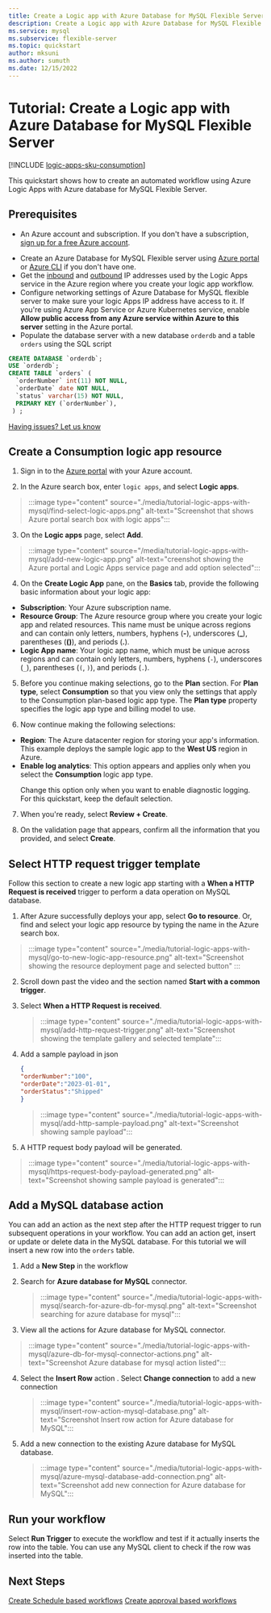 ```yaml
---
title: Create a Logic app with Azure Database for MySQL Flexible Server
description: Create a Logic app with Azure Database for MySQL Flexible Server
ms.service: mysql
ms.subservice: flexible-server
ms.topic: quickstart
author: mksuni
ms.author: sumuth 
ms.date: 12/15/2022
---
```


# Tutorial: Create a Logic app with Azure Database for MySQL Flexible Server

[!INCLUDE [logic-apps-sku-consumption](../../../includes/logic-apps-sku-consumption.md)]

This quickstart shows how to create an automated workflow using Azure Logic Apps with Azure database for MySQL Flexible Server. 

## Prerequisites

* An Azure account and subscription. If you don't have a subscription, [sign up for a free Azure account](https://azure.microsoft.com/free).

- Create an Azure Database for MySQL Flexible server using [Azure portal](./quickstart-create-server-portal.md) <br/> or [Azure CLI](./logic-apps/quickstart-create-server-cli.md) if you don't have one.
- Get the [inbound](../../logic-apps/logic-apps-limits-and-config.md#inbound) and [outbound](../../logic-apps.md#outbound) IP addresses used by the Logic Apps service in the Azure region where you create your logic app workflow.
- Configure networking settings of Azure Database for MySQL flexible server to make sure your logic Apps IP address have access to it. If you're using Azure App Service or Azure Kubernetes service, enable **Allow public access from any Azure service within Azure to this server** setting in the Azure portal.
-  Populate the database server with a new database `orderdb` and a table `orders` using the SQL script

```sql
CREATE DATABASE `orderdb`;
USE `orderdb`;
CREATE TABLE `orders` (
  `orderNumber` int(11) NOT NULL,
  `orderDate` date NOT NULL,
  `status` varchar(15) NOT NULL,
  PRIMARY KEY (`orderNumber`),
 ) ;
```

[Having issues? Let us know](https://github.com/MicrosoftDocs/azure-docs/issues)

 ## Create a Consumption logic app resource

1. Sign in to the [Azure portal](https://portal.azure.com) with your Azure account.

2. In the Azure search box, enter `logic apps`, and select **Logic apps**.

  > :::image type="content" source="./media/tutorial-logic-apps-with-mysql/find-select-logic-apps.png" alt-text="Screenshot that shows Azure portal search box with logic apps":::

3. On the **Logic apps** page, select **Add**.

  > :::image type="content" source="/media/tutorial-logic-apps-with-mysql/add-new-logic-app.png" alt-text="creenshot showing the Azure portal and Logic Apps service page and add option selected":::

4. On the **Create Logic App** pane, on the **Basics** tab, provide the following basic information about your logic app:
  -  **Subscription**: Your Azure subscription name.
  -   **Resource Group**: The Azure resource group where you create your logic app and related resources. This name must be unique across regions and can contain only letters, numbers, hyphens (**-**), underscores (**_**), parentheses (**()**), and periods (**.**).
  -   **Logic App name**:  Your logic app name, which must be unique across regions and can contain only letters, numbers, hyphens (`-`), underscores (`_`), parentheses (`(`, `)`), and periods (`.`).

5. Before you continue making selections, go to the **Plan** section. For **Plan type**, select **Consumption** so that you view only the settings that apply to the Consumption plan-based logic app type. The **Plan type** property specifies the logic app type and billing model to use.

6. Now continue making the following selections:

 - **Region**: The Azure datacenter region for storing your app's information. This example deploys the sample logic app to the **West US** region in Azure.
 - **Enable log analytics**: This option appears and applies only when you select the **Consumption** logic app type. <p><p>Change this option only when you want to enable diagnostic logging. For this quickstart, keep the default selection. 
    
7. When you're ready, select **Review + Create**.

8. On the validation page that appears, confirm all the information that you provided, and select **Create**.
     
## Select HTTP request trigger template 
Follow this section to create a new logic app starting with a **When a HTTP Request is received** trigger to perform a data operation on MySQL database.

1. After Azure successfully deploys your app, select **Go to resource**. Or, find and select your logic app resource by typing the name in the Azure search box.
    
  > :::image type="content" source="./media/tutorial-logic-apps-with-mysql/go-to-new-logic-app-resource.png" alt-text="Screenshot showing the resource deployment page and selected button" :::

2. Scroll down past the video and the section named **Start with a common trigger**.

3. Select **When a HTTP Request is received**. 
    
     > :::image type="content" source="./media/tutorial-logic-apps-with-mysql/add-http-request-trigger.png" alt-text="Screenshot showing the template gallery and selected template":::

4. Add a sample payload in json 

     ```json
    {
    "orderNumber":"100",
    "orderDate":"2023-01-01",
    "orderStatus":"Shipped"
    }
    ```
    
   > :::image type="content" source="./media/tutorial-logic-apps-with-mysql/add-http-sample-payload.png" alt-text="Screenshot showing sample payload":::
    
5. A HTTP request body payload will be generated. 
    
  > :::image type="content" source="./media/tutorial-logic-apps-with-mysql/https-request-body-payload-generated.png" alt-text="Screenshot showing sample payload is generated":::
    
## Add a MySQL database action
You can add an action as the next step after the HTTP request trigger to run subsequent operations in your workflow. You can add an action get, insert or update or delete data in the MySQL database. For this tutorial we will insert a new row into the `orders` table.

1. Add a **New Step** in the workflow

2. Search for **Azure database for MySQL** connector. 
    
   > :::image type="content" source="./media/tutorial-logic-apps-with-mysql/search-for-azure-db-for-mysql.png" alt-text="Screenshot searching for azure database for mysql":::

3.  View all the actions for Azure database for MySQL connector. 
    
   > :::image type="content" source="./media/tutorial-logic-apps-with-mysql/azure-db-for-mysql-connector-actions.png" alt-text="Screenshot Azure database for mysql action listed":::

4. Select the **Insert Row** action . Select **Change connection** to add a new connection 
   
   > :::image type="content" source="./media/tutorial-logic-apps-with-mysql/insert-row-action-mysql-database.png" alt-text="Screenshot Insert row action for Azure database for MySQL":::
    
5. Add a new connection to the existing Azure database for MySQL database. 
     
   > :::image type="content" source="./media/tutorial-logic-apps-with-mysql/azure-mysql-database-add-connection.png" alt-text="Screenshot add new connection for Azure database for MySQL":::
   
## Run your workflow
Select **Run Trigger** to execute the workflow and test if it actually inserts the row into the table. You can use any MySQL client to check if the row was inserted into the table. 
    
## Next Steps
[Create Schedule based workflows](../../logic-apps/tutorial-build-schedule-recurring-logic-app-workflow.md)
[Create approval based workflows](../../logic-apps/tutorial-process-mailing-list-subscriptions-workflow.md)
    
